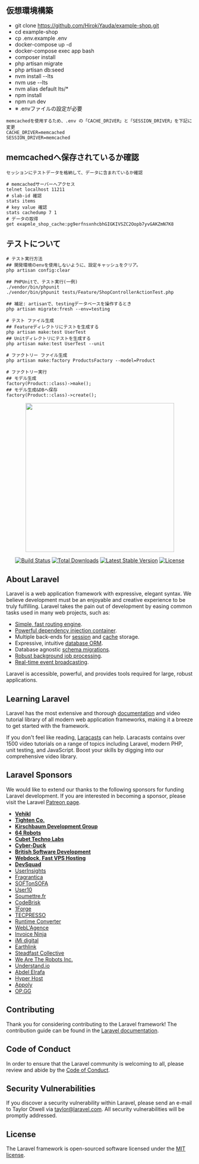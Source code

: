 ## 仮想環境構築
- git clone https://github.com/HirokiYauda/example-shop.git
- cd example-shop
- cp .env.example .env
- docker-compose up -d
- docker-compose exec app bash
- composer install
- php artisan migrate
- php artisan db:seed
- nvm install --lts
- nvm use --lts
- nvm alias default lts/*
- npm install
- npm run dev
- ※ .envファイルの設定が必要

```
memcachedを使用するため、.env の「CACHE_DRIVER」と「SESSION_DRIVER」を下記に変更
CACHE_DRIVER=memcached
SESSION_DRIVER=memcached
```

## memcachedへ保存されているか確認
```
セッションにテストデータを格納して、データに含まれているか確認

# memcachedサーバーへアクセス
telnet localhost 11211
# slab-id 確認
stats items
# key value 確認
stats cachedump 7 1
# データの取得
get exapmle_shop_cache:pg9erfnsxnhcbhGIGKIVSZC2Oopb7yvGAKZmN7K8
```

## テストについて
```
# テスト実行方法
## 開発環境のenvを使用しないように、設定キャッシュをクリア。
php artisan config:clear

## PHPUnitで、テスト実行(一例)
./vendor/bin/phpunit
./vendor/bin/phpunit tests/Feature/ShopControllerActionTest.php

## 補足: artisanで、testingデータベースを操作するとき
php artisan migrate:fresh --env=testing

# テスト ファイル生成
## Featureディレクトリにテストを生成する
php artisan make:test UserTest
## Unitディレクトリにテストを生成する
php artisan make:test UserTest --unit

# ファクトリー ファイル生成
php artisan make:factory ProductsFactory --model=Product

# ファクトリー実行
## モデル生成
factory(Product::class)->make();
## モデル生成&DBへ保存
factory(Product::class)->create();
```

<p align="center"><a href="https://laravel.com" target="_blank"><img src="https://raw.githubusercontent.com/laravel/art/master/logo-lockup/5%20SVG/2%20CMYK/1%20Full%20Color/laravel-logolockup-cmyk-red.svg" width="400"></a></p>

<p align="center">
<a href="https://travis-ci.org/laravel/framework"><img src="https://travis-ci.org/laravel/framework.svg" alt="Build Status"></a>
<a href="https://packagist.org/packages/laravel/framework"><img src="https://poser.pugx.org/laravel/framework/d/total.svg" alt="Total Downloads"></a>
<a href="https://packagist.org/packages/laravel/framework"><img src="https://poser.pugx.org/laravel/framework/v/stable.svg" alt="Latest Stable Version"></a>
<a href="https://packagist.org/packages/laravel/framework"><img src="https://poser.pugx.org/laravel/framework/license.svg" alt="License"></a>
</p>

## About Laravel

Laravel is a web application framework with expressive, elegant syntax. We believe development must be an enjoyable and creative experience to be truly fulfilling. Laravel takes the pain out of development by easing common tasks used in many web projects, such as:

- [Simple, fast routing engine](https://laravel.com/docs/routing).
- [Powerful dependency injection container](https://laravel.com/docs/container).
- Multiple back-ends for [session](https://laravel.com/docs/session) and [cache](https://laravel.com/docs/cache) storage.
- Expressive, intuitive [database ORM](https://laravel.com/docs/eloquent).
- Database agnostic [schema migrations](https://laravel.com/docs/migrations).
- [Robust background job processing](https://laravel.com/docs/queues).
- [Real-time event broadcasting](https://laravel.com/docs/broadcasting).

Laravel is accessible, powerful, and provides tools required for large, robust applications.

## Learning Laravel

Laravel has the most extensive and thorough [documentation](https://laravel.com/docs) and video tutorial library of all modern web application frameworks, making it a breeze to get started with the framework.

If you don't feel like reading, [Laracasts](https://laracasts.com) can help. Laracasts contains over 1500 video tutorials on a range of topics including Laravel, modern PHP, unit testing, and JavaScript. Boost your skills by digging into our comprehensive video library.

## Laravel Sponsors

We would like to extend our thanks to the following sponsors for funding Laravel development. If you are interested in becoming a sponsor, please visit the Laravel [Patreon page](https://patreon.com/taylorotwell).

- **[Vehikl](https://vehikl.com/)**
- **[Tighten Co.](https://tighten.co)**
- **[Kirschbaum Development Group](https://kirschbaumdevelopment.com)**
- **[64 Robots](https://64robots.com)**
- **[Cubet Techno Labs](https://cubettech.com)**
- **[Cyber-Duck](https://cyber-duck.co.uk)**
- **[British Software Development](https://www.britishsoftware.co)**
- **[Webdock, Fast VPS Hosting](https://www.webdock.io/en)**
- **[DevSquad](https://devsquad.com)**
- [UserInsights](https://userinsights.com)
- [Fragrantica](https://www.fragrantica.com)
- [SOFTonSOFA](https://softonsofa.com/)
- [User10](https://user10.com)
- [Soumettre.fr](https://soumettre.fr/)
- [CodeBrisk](https://codebrisk.com)
- [1Forge](https://1forge.com)
- [TECPRESSO](https://tecpresso.co.jp/)
- [Runtime Converter](http://runtimeconverter.com/)
- [WebL'Agence](https://weblagence.com/)
- [Invoice Ninja](https://www.invoiceninja.com)
- [iMi digital](https://www.imi-digital.de/)
- [Earthlink](https://www.earthlink.ro/)
- [Steadfast Collective](https://steadfastcollective.com/)
- [We Are The Robots Inc.](https://watr.mx/)
- [Understand.io](https://www.understand.io/)
- [Abdel Elrafa](https://abdelelrafa.com)
- [Hyper Host](https://hyper.host)
- [Appoly](https://www.appoly.co.uk)
- [OP.GG](https://op.gg)

## Contributing

Thank you for considering contributing to the Laravel framework! The contribution guide can be found in the [Laravel documentation](https://laravel.com/docs/contributions).

## Code of Conduct

In order to ensure that the Laravel community is welcoming to all, please review and abide by the [Code of Conduct](https://laravel.com/docs/contributions#code-of-conduct).

## Security Vulnerabilities

If you discover a security vulnerability within Laravel, please send an e-mail to Taylor Otwell via [taylor@laravel.com](mailto:taylor@laravel.com). All security vulnerabilities will be promptly addressed.

## License

The Laravel framework is open-sourced software licensed under the [MIT license](https://opensource.org/licenses/MIT).
